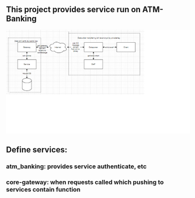 ## This project provides service run on ATM-Banking
<img src="https://github.com/nam0102ht/project-graduate-actvn-ntnn/blob/master/.img/main-work-flow.png">

## Define services:
### atm_banking: provides service authenticate, etc

### core-gateway: when requests called which pushing to services contain function
